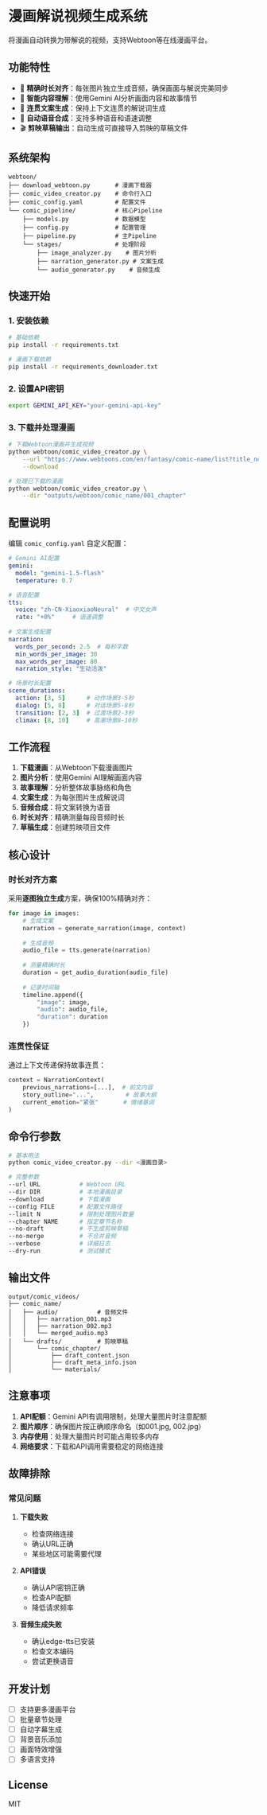 # 漫画解说视频生成系统

将漫画自动转换为带解说的视频，支持Webtoon等在线漫画平台。

## 功能特性

- 🎯 **精确时长对齐**：每张图片独立生成音频，确保画面与解说完美同步
- 🤖 **智能内容理解**：使用Gemini AI分析画面内容和故事情节
- 📝 **连贯文案生成**：保持上下文连贯的解说词生成
- 🎵 **自动语音合成**：支持多种语音和语速调整
- 🎬 **剪映草稿输出**：自动生成可直接导入剪映的草稿文件

## 系统架构

```
webtoon/
├── download_webtoon.py       # 漫画下载器
├── comic_video_creator.py    # 命令行入口
├── comic_config.yaml         # 配置文件
└── comic_pipeline/           # 核心Pipeline
    ├── models.py             # 数据模型
    ├── config.py             # 配置管理
    ├── pipeline.py           # 主Pipeline
    └── stages/               # 处理阶段
        ├── image_analyzer.py    # 图片分析
        ├── narration_generator.py # 文案生成
        └── audio_generator.py    # 音频生成
```

## 快速开始

### 1. 安装依赖

```bash
# 基础依赖
pip install -r requirements.txt

# 漫画下载依赖
pip install -r requirements_downloader.txt
```

### 2. 设置API密钥

```bash
export GEMINI_API_KEY="your-gemini-api-key"
```

### 3. 下载并处理漫画

```bash
# 下载Webtoon漫画并生成视频
python webtoon/comic_video_creator.py \
    --url "https://www.webtoons.com/en/fantasy/comic-name/list?title_no=1234" \
    --download

# 处理已下载的漫画
python webtoon/comic_video_creator.py \
    --dir "outputs/webtoon/comic_name/001_chapter"
```

## 配置说明

编辑 `comic_config.yaml` 自定义配置：

```yaml
# Gemini AI配置
gemini:
  model: "gemini-1.5-flash"
  temperature: 0.7

# 语音配置
tts:
  voice: "zh-CN-XiaoxiaoNeural"  # 中文女声
  rate: "+0%"     # 语速调整
  
# 文案生成配置
narration:
  words_per_second: 2.5  # 每秒字数
  min_words_per_image: 30
  max_words_per_image: 80
  narration_style: "生动活泼"

# 场景时长配置
scene_durations:
  action: [3, 5]      # 动作场景3-5秒
  dialog: [5, 8]      # 对话场景5-8秒
  transition: [2, 3]  # 过渡场景2-3秒
  climax: [8, 10]     # 高潮场景8-10秒
```

## 工作流程

1. **下载漫画**：从Webtoon下载漫画图片
2. **图片分析**：使用Gemini AI理解画面内容
3. **故事理解**：分析整体故事脉络和角色
4. **文案生成**：为每张图片生成解说词
5. **音频合成**：将文案转换为语音
6. **时长对齐**：精确测量每段音频时长
7. **草稿生成**：创建剪映项目文件

## 核心设计

### 时长对齐方案

采用**逐图独立生成**方案，确保100%精确对齐：

```python
for image in images:
    # 生成文案
    narration = generate_narration(image, context)
    
    # 生成音频
    audio_file = tts.generate(narration)
    
    # 测量精确时长
    duration = get_audio_duration(audio_file)
    
    # 记录时间轴
    timeline.append({
        "image": image,
        "audio": audio_file,
        "duration": duration
    })
```

### 连贯性保证

通过上下文传递保持故事连贯：

```python
context = NarrationContext(
    previous_narrations=[...],  # 前文内容
    story_outline="...",         # 故事大纲
    current_emotion="紧张"       # 情绪基调
)
```

## 命令行参数

```bash
# 基本用法
python comic_video_creator.py --dir <漫画目录>

# 完整参数
--url URL           # Webtoon URL
--dir DIR           # 本地漫画目录
--download          # 下载漫画
--config FILE       # 配置文件路径
--limit N           # 限制处理图片数量
--chapter NAME      # 指定章节名称
--no-draft          # 不生成剪映草稿
--no-merge          # 不合并音频
--verbose           # 详细日志
--dry-run           # 测试模式
```

## 输出文件

```
output/comic_videos/
├── comic_name/
│   ├── audio/           # 音频文件
│   │   ├── narration_001.mp3
│   │   ├── narration_002.mp3
│   │   └── merged_audio.mp3
│   └── drafts/          # 剪映草稿
│       └── comic_chapter/
│           ├── draft_content.json
│           ├── draft_meta_info.json
│           └── materials/
```

## 注意事项

1. **API配额**：Gemini API有调用限制，处理大量图片时注意配额
2. **图片顺序**：确保图片按正确顺序命名（如001.jpg, 002.jpg）
3. **内存使用**：处理大量图片时可能占用较多内存
4. **网络要求**：下载和API调用需要稳定的网络连接

## 故障排除

### 常见问题

1. **下载失败**
   - 检查网络连接
   - 确认URL正确
   - 某些地区可能需要代理

2. **API错误**
   - 确认API密钥正确
   - 检查API配额
   - 降低请求频率

3. **音频生成失败**
   - 确认edge-tts已安装
   - 检查文本编码
   - 尝试更换语音

## 开发计划

- [ ] 支持更多漫画平台
- [ ] 批量章节处理
- [ ] 自动字幕生成
- [ ] 背景音乐添加
- [ ] 画面特效增强
- [ ] 多语言支持

## License

MIT